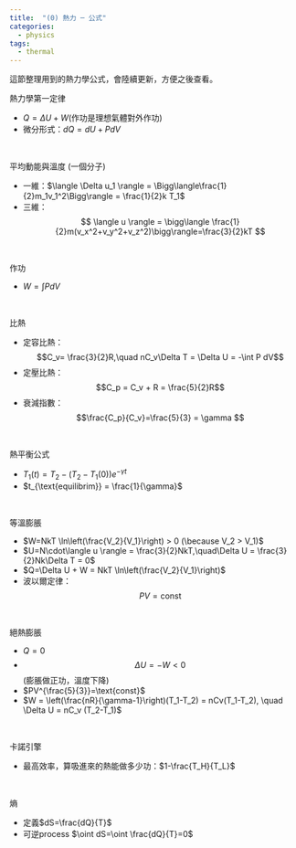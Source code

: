 ```yaml
---
title:  "(0) 熱力 ─ 公式"
categories:
  - physics
tags:
  - thermal
---
```



這節整理用到的熱力學公式，會陸續更新，方便之後查看。

熱力學第一定律 
- $Q=\Delta U+W$(作功是理想氣體對外作功)
- 微分形式：$dQ=dU+PdV$

<br>

平均動能與溫度 (一個分子)
- 一維：$\langle \Delta u_1 \rangle = \Bigg\langle\frac{1}{2}m_1v_1^2\Bigg\rangle = \frac{1}{2}k T_1$
- 三維：$$
\langle u \rangle = \bigg\langle \frac{1}{2}m(v_x^2+v_y^2+v_z^2)\bigg\rangle=\frac{3}{2}kT
$$

<br>

作功
- $W=\int PdV$

<br>

比熱
- 定容比熱：$$C_v= \frac{3}{2}R,\quad nC_v\Delta T = \Delta U = -\int P dV$$
- 定壓比熱：$$C_p = C_v + R = \frac{5}{2}R$$
- 衰減指數：$$\frac{C_p}{C_v}=\frac{5}{3} = \gamma
$$

<br>

熱平衡公式
- $T_1(t)=T_2-(T_2-T_1(0))e^{-\gamma t}$
- $t_{\text{equilibrim}} = \frac{1}{\gamma}$


<br>

等溫膨脹
- $W=NkT \ln\left(\frac{V_2}{V_1}\right) > 0 (\because V_2 > V_1)$
- $U=N\cdot\langle u \rangle = \frac{3}{2}NkT,\quad\Delta U = \frac{3}{2}Nk\Delta T = 0$
- $Q=\Delta U + W = NkT \ln\left(\frac{V_2}{V_1}\right)$
- 波以爾定律：$$PV=\text{const}$$


<br>

絕熱膨脹
- $Q=0$
- $$\Delta U = -W < 0$$(膨脹做正功，溫度下降)
- $PV^{\frac{5}{3}}=\text{const}$
- $W = \left(\frac{nR}{\gamma-1}\right)(T_1-T_2) = nCv(T_1-T_2), \quad \Delta U = nC_v (T_2-T_1)$


<br>

卡諾引擎
- 最高效率，算吸進來的熱能做多少功：$1-\frac{T_H}{T_L}$

<br>

熵
- 定義$dS=\frac{dQ}{T}$
- 可逆process $\oint dS=\oint \frac{dQ}{T}=0$